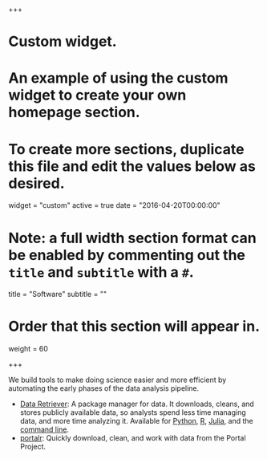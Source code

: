 +++
# Custom widget.
# An example of using the custom widget to create your own homepage section.
# To create more sections, duplicate this file and edit the values below as desired.
widget = "custom"
active = true
date = "2016-04-20T00:00:00"

# Note: a full width section format can be enabled by commenting out the `title` and `subtitle` with a `#`.
title = "Software"
subtitle = ""

# Order that this section will appear in.
weight = 60

+++

We build tools to make doing science easier and more efficient by automating the
early phases of the data analysis pipeline.

- [Data Retriever](https://www.data-retriever.org/): A package manager for
  data. It downloads, cleans, and stores publicly available data, so analysts
  spend less time managing data, and more time analyzing it. Available
  for
  [Python](https://github.com/weecology/retriever),
  [R](https://github.com/ropensci/rdataretriever),
  [Julia](https://github.com/weecology/Retriever.jl), and
  the [command line](https://github.com/weecology/retriever).
- [portalr](https://github.com/weecology/portalr): Quickly download, clean, and
  work with data from the Portal Project.
